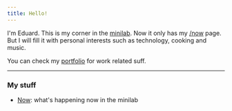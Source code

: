 ```yaml
---
title: Hello!
---
```


I'm Eduard.  This is my corner in the [minilab](https://minilab.co). Now it only
has my <a href="/eduard/now" class="now">/now</a> page. But I will fill it with personal interests such as 
technology, cooking and music.

You can check my <a href="https://eduard.io" class="eduard">portfolio</a> for work related suff.

---

### My stuff

- [Now](/eduard/now): what's happening now in the minilab



<!-- ### Latest posts

- [Home](/): _you're here._
- [Now](/now): what's happening now in the minilab
- [Colophon](/colophon): information of how the minilab is built
- [Changelog](/changelog): record of changes -->


